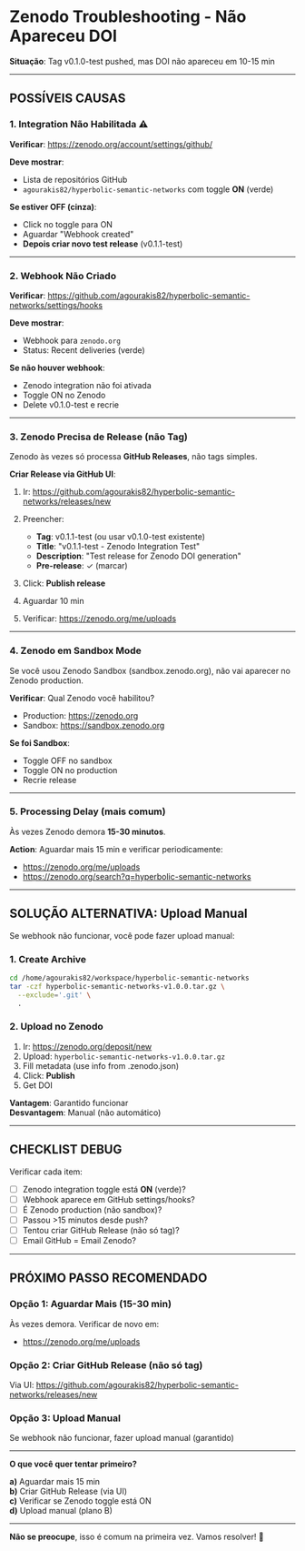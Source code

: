 # Zenodo Troubleshooting - Não Apareceu DOI

**Situação**: Tag v0.1.0-test pushed, mas DOI não apareceu em 10-15 min

---

## POSSÍVEIS CAUSAS

### 1. Integration Não Habilitada ⚠️

**Verificar**: https://zenodo.org/account/settings/github/

**Deve mostrar**:
- Lista de repositórios GitHub
- `agourakis82/hyperbolic-semantic-networks` com toggle **ON** (verde)

**Se estiver OFF (cinza)**:
- Click no toggle para ON
- Aguardar "Webhook created"
- **Depois criar novo test release** (v0.1.1-test)

---

### 2. Webhook Não Criado

**Verificar**: https://github.com/agourakis82/hyperbolic-semantic-networks/settings/hooks

**Deve mostrar**:
- Webhook para `zenodo.org`
- Status: Recent deliveries (verde)

**Se não houver webhook**:
- Zenodo integration não foi ativada
- Toggle ON no Zenodo
- Delete v0.1.0-test e recrie

---

### 3. Zenodo Precisa de Release (não Tag)

Zenodo às vezes só processa **GitHub Releases**, não tags simples.

**Criar Release via GitHub UI**:

1. Ir: https://github.com/agourakis82/hyperbolic-semantic-networks/releases/new

2. Preencher:
   - **Tag**: v0.1.1-test (ou usar v0.1.0-test existente)
   - **Title**: "v0.1.1-test - Zenodo Integration Test"
   - **Description**: "Test release for Zenodo DOI generation"
   - **Pre-release**: ✓ (marcar)

3. Click: **Publish release**

4. Aguardar 10 min

5. Verificar: https://zenodo.org/me/uploads

---

### 4. Zenodo em Sandbox Mode

Se você usou Zenodo Sandbox (sandbox.zenodo.org), não vai aparecer no Zenodo production.

**Verificar**: Qual Zenodo você habilitou?
- Production: https://zenodo.org
- Sandbox: https://sandbox.zenodo.org

**Se foi Sandbox**:
- Toggle OFF no sandbox
- Toggle ON no production
- Recrie release

---

### 5. Processing Delay (mais comum)

Às vezes Zenodo demora **15-30 minutos**.

**Action**: Aguardar mais 15 min e verificar periodicamente:
- https://zenodo.org/me/uploads
- https://zenodo.org/search?q=hyperbolic-semantic-networks

---

## SOLUÇÃO ALTERNATIVA: Upload Manual

Se webhook não funcionar, você pode fazer upload manual:

### 1. Create Archive

```bash
cd /home/agourakis82/workspace/hyperbolic-semantic-networks
tar -czf hyperbolic-semantic-networks-v1.0.0.tar.gz \
  --exclude='.git' \
  .
```

### 2. Upload no Zenodo

1. Ir: https://zenodo.org/deposit/new
2. Upload: `hyperbolic-semantic-networks-v1.0.0.tar.gz`
3. Fill metadata (use info from .zenodo.json)
4. Click: **Publish**
5. Get DOI

**Vantagem**: Garantido funcionar  
**Desvantagem**: Manual (não automático)

---

## CHECKLIST DEBUG

Verificar cada item:

- [ ] Zenodo integration toggle está **ON** (verde)?
- [ ] Webhook aparece em GitHub settings/hooks?
- [ ] É Zenodo production (não sandbox)?
- [ ] Passou >15 minutos desde push?
- [ ] Tentou criar GitHub Release (não só tag)?
- [ ] Email GitHub = Email Zenodo?

---

## PRÓXIMO PASSO RECOMENDADO

### Opção 1: Aguardar Mais (15-30 min)

Às vezes demora. Verificar de novo em:
- https://zenodo.org/me/uploads

### Opção 2: Criar GitHub Release (não só tag)

Via UI: https://github.com/agourakis82/hyperbolic-semantic-networks/releases/new

### Opção 3: Upload Manual

Se webhook não funcionar, fazer upload manual (garantido)

---

**O que você quer tentar primeiro?**

**a)** Aguardar mais 15 min  
**b)** Criar GitHub Release (via UI)  
**c)** Verificar se Zenodo toggle está ON  
**d)** Upload manual (plano B)

---

**Não se preocupe**, isso é comum na primeira vez. Vamos resolver! 💪
